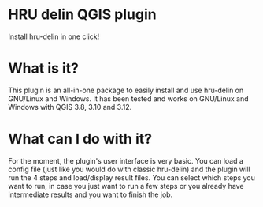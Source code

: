 HRU delin QGIS plugin
=====================
Install hru-delin in one click!

What is it?
===========
This plugin is an all-in-one package to easily install and use hru-delin on GNU/Linux and Windows.
It has been tested and works on GNU/Linux and Windows with QGIS 3.8, 3.10 and 3.12.

What can I do with it?
======================
For the moment, the plugin's user interface is very basic. You can load a config file (just like you would do with classic hru-delin) and the plugin will run the 4 steps and load/display result files.
You can select which steps you want to run, in case you just want to run a few steps or you already have intermediate results and you want to finish the job.
